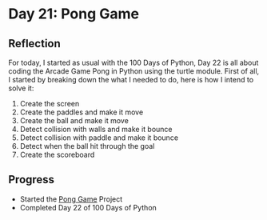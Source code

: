 # Day 21: Pong Game

## Reflection
  For today, I started as usual with the 100 Days of Python, Day 22 is all about coding the Arcade Game Pong in Python using the turtle module. First of all, I started by breaking down the what I needed to do, here is how I intend to solve it:

  1. Create the screen
  2. Create the paddles and make it move
  3. Create the ball and make it move
  4. Detect collision with walls and make it bounce 
  5. Detect collision with paddle and make it bounce
  6. Detect when the ball hit through the goal
  7. Create the scoreboard

  ## Progress
  - Started the [Pong Game](https://github.com/johnivanpuayap/Pong-Game) Project
  - Completed Day 22 of 100 Days of Python
